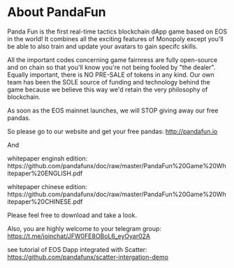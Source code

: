# About PandaFun

Panda Fun is the first real-time tactics blockchain dApp game based on EOS in the world! It combines all the exciting features of Monopoly except you'll be able to also train and update your avatars to gain specifc skills. 

All the important codes concerning game fairnress are fully open-source and on chain so that you'll know you're not being fooled by "the dealer". Equally important, there is NO PRE-SALE of tokens in any kind. Our own team has been the SOLE source of funding and technology behind the game because we believe this way we'd retain the very philosophy of blockchain. 

As soon as the EOS mainnet launches, we will STOP giving away our free pandas. 

So please go to our website and get your free pandas:  http://pandafun.io 

And 
<p>whitepaper enginsh edition: https://github.com/pandafunx/doc/raw/master/PandaFun%20Game%20Whitepaper%20ENGLISH.pdf</p>
<p>whitepaper chinese edition: https://github.com/pandafunx/doc/raw/master/PandaFun%20Game%20Whitepaper%20CHINESE.pdf</p>
Please feel free to download and take a look.


Also, you are highly welcome to your telegram group: https://t.me/joinchat/JFW0FE8OBoL6_eyOyar02A

see tutorial of EOS Dapp integrated with Scatter: https://github.com/pandafunx/scatter-intergation-demo
